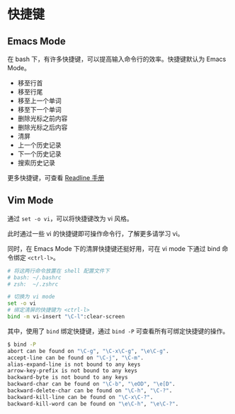 # 快捷键

## Emacs Mode

在 bash 下，有许多快捷键，可以提高输入命令行的效率。快捷键默认为 Emacs Mode。

+ <ctrl-a> 移至行首
+ <ctrl-e> 移至行尾
+ <meta-b> 移至上一个单词 
+ <meta-f> 移至下一个单词 
+ <ctrl-u> 删除光标之前内容
+ <ctrl-k> 删除光标之后内容
+ <ctrl-l> 清屏
+ <ctrl-p> 上一个历史记录
+ <ctrl-n> 下一个历史记录
+ <ctrl-r> 搜索历史记录

更多快捷键，可查看 [Readline 手册](https://www.man7.org/linux/man-pages/man3/readline.3.html#EDITING_COMMANDS)

## Vim Mode

通过 `set -o vi`，可以将快捷键改为 vi 风格。

此时通过一些 vi 的快捷键即可操作命令行，了解更多请学习 vi。

同时，在 Emacs Mode 下的清屏快捷键还挺好用，可在 vi mode 下通过 bind 命令绑定 `<ctrl-l>`。

``` bash
# 将这两行命令放置在 shell 配置文件下
# bash: ~/.bashrc
# zsh:  ~/.zshrc

# 切换为 vi mode
set -o vi
# 绑定清屏的快捷键为 <ctrl-l>
bind -m vi-insert "\C-l":clear-screen
```

其中，使用了 `bind` 绑定快捷键，通过 `bind -P` 可查看所有可绑定快捷键的操作。

``` bash
$ bind -P
abort can be found on "\C-g", "\C-x\C-g", "\e\C-g".
accept-line can be found on "\C-j", "\C-m".
alias-expand-line is not bound to any keys
arrow-key-prefix is not bound to any keys
backward-byte is not bound to any keys
backward-char can be found on "\C-b", "\eOD", "\e[D".
backward-delete-char can be found on "\C-h", "\C-?".
backward-kill-line can be found on "\C-x\C-?".
backward-kill-word can be found on "\e\C-h", "\e\C-?".
```
